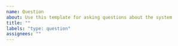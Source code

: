 ```yaml
---
name: Question
about: Use this template for asking questions about the system
title: ""
labels: "type: question"
assignees: ""
---
```

